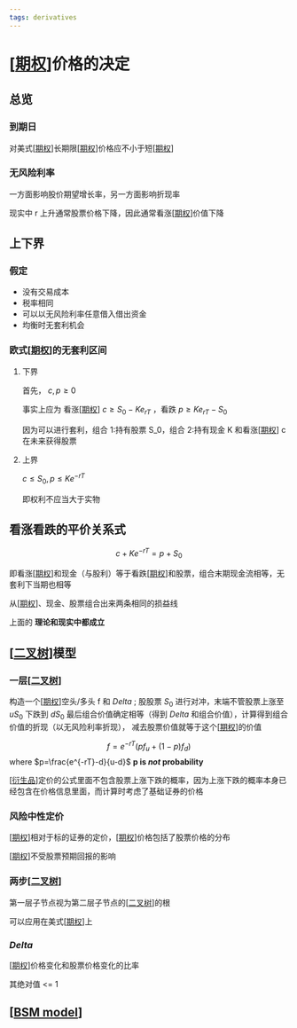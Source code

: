 ```yaml
---
tags: derivatives
---
```

# [[期权]]价格的决定

## 总览

### 到期日

对美式[[期权]]长期限[[期权]]价格应不小于短[[期权]]

### 无风险利率

一方面影响股价期望增长率，另一方面影响折现率

现实中 r 上升通常股票价格下降，因此通常看涨[[期权]]价值下降

## 上下界

### 假定

- 没有交易成本
- 税率相同
- 可以以无风险利率任意借入借出资金
- 均衡时无套利机会

### 欧式[[期权]]的无套利区间

1. 下界

    首先， $c,p\ge0$

    事实上应为 看涨[[期权]] $c\ge S_0-Ke_{rT}$ ，看跌 $p\ge Ke_{rT}-S_0$

    因为可以进行套利，组合 1:持有股票 S_0，组合 2:持有现金 K 和看涨[[期权]] c 在未来获得股票

2. 上界

    $c \le S_0, p\le Ke^{-rT}$

    即权利不应当大于实物

## 看涨看跌的平价关系式

$$c+Ke^{-rT}=p+S_0$$

即看涨[[期权]]和现金（与股利）等于看跌[[期权]]和股票，组合末期现金流相等，无套利下当期也相等

从[[期权]]、现金、股票组合出来两条相同的损益线

上面的 **理论和现实中都成立**

## [[二叉树]]模型

### 一层[[二叉树]]

构造一个[[期权]]空头/多头 f 和 $Delta$  ; 股股票 $S_0$ 进行对冲，末端不管股票上涨至 $uS_0$
下跌到 $dS_0$ 最后组合价值确定相等（得到 $Delta$ 和组合价值），计算得到组合价值的折现（以无风险利率折现），
减去股票价值就等于这个[[期权]]的价值

$$f=e^{-rT}(pf_u+(1-p)f_d)$$
where $p=\frac{e^{-rT}-d}{u-d}$
**p is *not* probability**

[[衍生品]]定价的公式里面不包含股票上涨下跌的概率，因为上涨下跌的概率本身已经包含在价格信息里面，而计算时考虑了基础证券的价格

### 风险中性定价

[[期权]]相对于标的证券的定价，[[期权]]价格包括了股票价格的分布

[[期权]]不受股票预期回报的影响

### 两步[[二叉树]]

第一层子节点视为第二层子节点的[[二叉树]]的根

可以应用在美式[[期权]]上

### $Delta$

[[期权]]价格变化和股票价格变化的比率

其绝对值 <= 1

## [[BSM model]]

[//begin]: # "Autogenerated link references for markdown compatibility"
[期权]: 期权.md "期权"
[二叉树]: ../../../docs/algorithm/data_structure/二叉树.md "二叉树"
[衍生品]: 衍生品.md "衍生品"
[BSM model]: <BSM model.md> "BSM 模型"
[//end]: # "Autogenerated link references"
